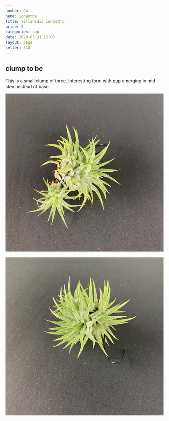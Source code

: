 ```yaml
---
number: 94
name: ionantha
title: Tillansdia ionantha
price: 5
categories: pup
date: 2020-05-31 12:00
layout: page
seller: SLG
---
```

## clump to be

This is a small clump of three. Interesting form with pup emerging in mid stem instead of base.

!["Tillandsia ionantha"](/i/IMG_0144.jpeg "Tillandsia ionantha")

!["Tillandsia ionantha"](/i/IMG_0145.jpeg "Tillandsia ionantha")
